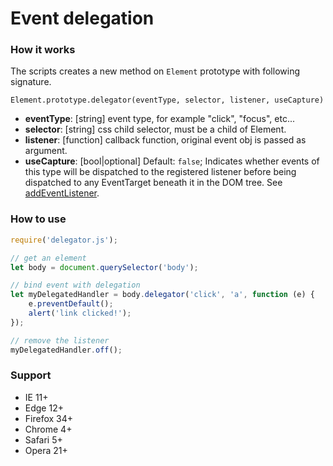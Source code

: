 # Event delegation

### How it works
The scripts creates a new method on `Element` prototype with following signature.
```text
Element.prototype.delegator(eventType, selector, listener, useCapture)
```

- **eventType**: [string] event type, for example "click", "focus", etc...
- **selector**: [string] css child selector, must be a child of Element.
- **listener**: [function] callback function, original event obj is passed as argument.
- **useCapture**: [bool|optional] Default: `false`; Indicates whether events of this type will be dispatched to the registered listener before being dispatched to any EventTarget beneath it in the DOM tree. See [addEventListener](https://developer.mozilla.org/en-US/docs/Web/API/EventTarget/addEventListener).

### How to use
```javascript
require('delegator.js');

// get an element
let body = document.querySelector('body');

// bind event with delegation
let myDelegatedHandler = body.delegator('click', 'a', function (e) {
    e.preventDefault();
    alert('link clicked!');
});

// remove the listener
myDelegatedHandler.off();
```

### Support
- IE 11+
- Edge 12+
- Firefox 34+
- Chrome 4+
- Safari 5+
- Opera 21+
